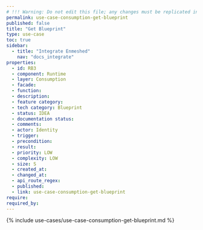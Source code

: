 ```yaml
---
# !!! Warning: Do not edit this file; any changes must be replicated in Excel !!!
permalink: use-case-consumption-get-blueprint
published: false
title: "Get Blueprint"
type: use-case
toc: true
sidebar:
  - title: "Integrate Enmeshed"
    nav: "docs_integrate"
properties:
  - id: RB3
  - component: Runtime
  - layer: Consumption
  - facade:
  - function:
  - description:
  - feature category:
  - tech category: Blueprint
  - status: IDEA
  - documentation status:
  - comments:
  - actor: Identity
  - trigger:
  - precondition:
  - result:
  - priority: LOW
  - complexity: LOW
  - size: S
  - created_at:
  - changed_at:
  - api_route_regex:
  - published:
  - link: use-case-consumption-get-blueprint
require:
required_by:
---
```


{% include use-cases/use-case-consumption-get-blueprint.md %}
